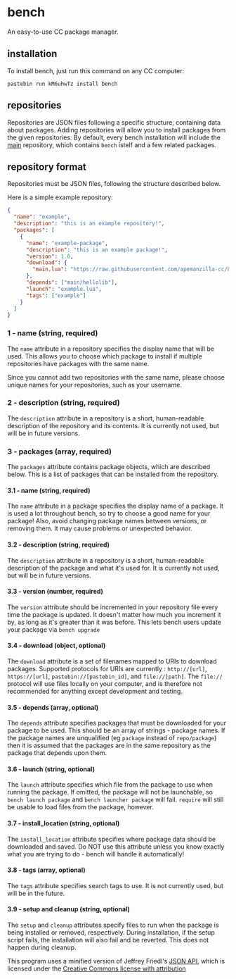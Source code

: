 # bench
An easy-to-use CC package manager.

## installation
To install bench, just run this command on any CC computer:

`pastebin run kM6uhwTz install bench`

## repositories
Repositories are JSON files following a specific structure, containing data about packages. Adding repositories will allow you to install packages from the given repositories. By default, every bench installation will include the [main](https://github.com/apemanzilla-cc/bench/blob/master/repos/main.json) repository, which contains `bench` istelf and a few related packages.

## repository format
Repositories must be JSON files, following the structure described below.

Here is a simple example repository:

```json
{
  "name": "example",
  "description": "this is an example repository!",
  "packages": [
    {
      "name": "example-package",
      "description": "this is an example package!",
      "version": 1.0,
      "download": {
        "main.lua": "https://raw.githubusercontent.com/apemanzilla-cc/bench/master/src/hello.lua"
      },
      "depends": ["main/hellolib"],
      "launch": "example.lua",
      "tags": ["example"]
    }
  ]
}
```

### 1 - name (string, required)
The `name` attribute in a repository specifies the display name that will be used. This allows you to choose which package to install if multiple repositories have packages with the same name.

Since you cannot add two repositories with the same name, please choose unique names for your repositories, such as your username.

### 2 - description (string, required)
The `description` attribute in a repository is a short, human-readable description of the repository and its contents. It is currently not used, but will be in future versions.

### 3 - packages (array, required)
The `packages` attribute contains package objects, which are described below. This is a list of packages that can be installed from the repository.

#### 3.1 - name (string, required)
The `name` attribute in a package specifies the display name of a package. It is used a lot throughout bench, so try to choose a good name for your package! Also, avoid changing package names between versions, or removing them. It may cause problems or unexpected behavior.

#### 3.2 - description (string, required)
The `description` attribute in a repository is a short, human-readable description of the package and what it's used for. It is currently not used, but will be in future versions.

#### 3.3 - version (number, required)
The `version` attribute should be incremented in your repository file every time the package is updated. It doesn't matter how much you increment it by, as long as it's greater than it was before. This lets bench users update your package via `bench upgrade`

#### 3.4 - download (object, optional)
The `download` attribute is a set of filenames mapped to URIs to download packages. Supported protocols for URIs are currently : `http://[url]`, `https://[url]`, `pastebin://[pastebin_id]`, and `file://[path]`. The `file://` protocol will use files locally on your computer, and is therefore not recommended for anything except development and testing.

#### 3.5 - depends (array, optional)
The `depends` attribute specifies packages that must be downloaded for your package to be used. This should be an array of strings - package names. If the package names are unqualified (eg `package` instead of `repo/package`) then it is assumed that the packages are in the same repository as the package that depends upon them.

#### 3.6 - launch (string, optional)
The `launch` attribute specifies which file from the package to use when running the package. If omitted, the package will not be launchable, so `bench launch package` and `bench launcher package` will fail. `require` will still be usable to load files from the package, however.

#### 3.7 - install_location (string, optional)
The `install_location` attribute specifies where package data should be downloaded and saved. Do NOT use this attribute unless you know exactly what you are trying to do - bench will handle it automatically!

#### 3.8 - tags (array, optional)
The `tags` attribute specifies search tags to use. It is not currently used, but will be in the future.

#### 3.9 - setup and cleanup (string, optional)
The `setup` and `cleanup` attributes specify files to run when the package is being installed or removed, respectively. During installation, if the setup script fails, the installation will also fail and be reverted. This does not happen during cleanup.

This program uses a minified version of Jeffrey Friedl's [JSON API](http://regex.info/blog/lua/json), which is licensed under the [Creative Commons license with attribution](https://creativecommons.org/licenses/by/3.0/us/)
